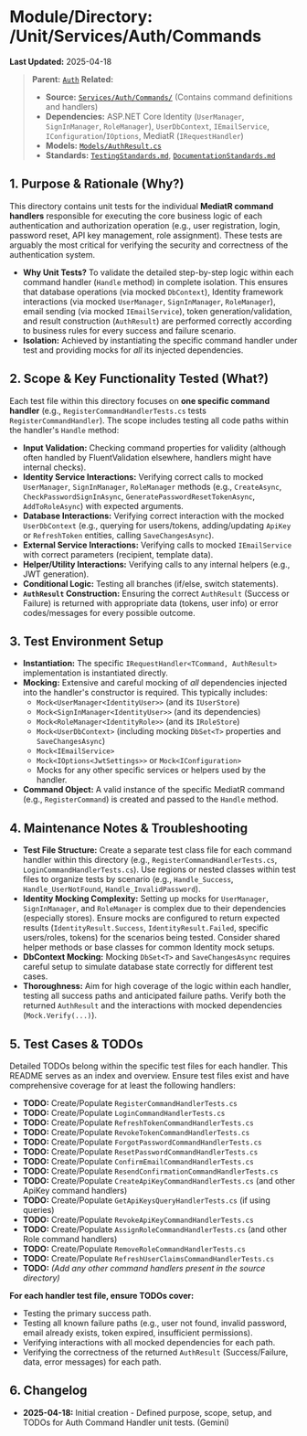 # Module/Directory: /Unit/Services/Auth/Commands

**Last Updated:** 2025-04-18

> **Parent:** [`Auth`](../README.md)
> **Related:**
> * **Source:** [`Services/Auth/Commands/`](../../../../../api-server/Services/Auth/Commands/) (Contains command definitions and handlers)
> * **Dependencies:** ASP.NET Core Identity (`UserManager`, `SignInManager`, `RoleManager`), `UserDbContext`, `IEmailService`, `IConfiguration`/`IOptions`, MediatR (`IRequestHandler`)
> * **Models:** [`Models/AuthResult.cs`](../../../../../api-server/Services/Auth/Models/AuthResult.cs)
> * **Standards:** [`TestingStandards.md`](../../../../../Docs/Development/TestingStandards.md), [`DocumentationStandards.md`](../../../../../Docs/Development/DocumentationStandards.md)

## 1. Purpose & Rationale (Why?)

This directory contains unit tests for the individual **MediatR command handlers** responsible for executing the core business logic of each authentication and authorization operation (e.g., user registration, login, password reset, API key management, role assignment). These tests are arguably the most critical for verifying the security and correctness of the authentication system.

* **Why Unit Tests?** To validate the detailed step-by-step logic within each command handler (`Handle` method) in complete isolation. This ensures that database operations (via mocked `DbContext`), Identity framework interactions (via mocked `UserManager`, `SignInManager`, `RoleManager`), email sending (via mocked `IEmailService`), token generation/validation, and result construction (`AuthResult`) are performed correctly according to business rules for every success and failure scenario.
* **Isolation:** Achieved by instantiating the specific command handler under test and providing mocks for *all* its injected dependencies.

## 2. Scope & Key Functionality Tested (What?)

Each test file within this directory focuses on **one specific command handler** (e.g., `RegisterCommandHandlerTests.cs` tests `RegisterCommandHandler`). The scope includes testing all code paths within the handler's `Handle` method:

* **Input Validation:** Checking command properties for validity (although often handled by FluentValidation elsewhere, handlers might have internal checks).
* **Identity Service Interactions:** Verifying correct calls to mocked `UserManager`, `SignInManager`, `RoleManager` methods (e.g., `CreateAsync`, `CheckPasswordSignInAsync`, `GeneratePasswordResetTokenAsync`, `AddToRoleAsync`) with expected arguments.
* **Database Interactions:** Verifying correct interaction with the mocked `UserDbContext` (e.g., querying for users/tokens, adding/updating `ApiKey` or `RefreshToken` entities, calling `SaveChangesAsync`).
* **External Service Interactions:** Verifying calls to mocked `IEmailService` with correct parameters (recipient, template data).
* **Helper/Utility Interactions:** Verifying calls to any internal helpers (e.g., JWT generation).
* **Conditional Logic:** Testing all branches (if/else, switch statements).
* **`AuthResult` Construction:** Ensuring the correct `AuthResult` (Success or Failure) is returned with appropriate data (tokens, user info) or error codes/messages for every possible outcome.

## 3. Test Environment Setup

* **Instantiation:** The specific `IRequestHandler<TCommand, AuthResult>` implementation is instantiated directly.
* **Mocking:** Extensive and careful mocking of *all* dependencies injected into the handler's constructor is required. This typically includes:
    * `Mock<UserManager<IdentityUser>>` (and its `IUserStore`)
    * `Mock<SignInManager<IdentityUser>>` (and its dependencies)
    * `Mock<RoleManager<IdentityRole>>` (and its `IRoleStore`)
    * `Mock<UserDbContext>` (including mocking `DbSet<T>` properties and `SaveChangesAsync`)
    * `Mock<IEmailService>`
    * `Mock<IOptions<JwtSettings>>` or `Mock<IConfiguration>`
    * Mocks for any other specific services or helpers used by the handler.
* **Command Object:** A valid instance of the specific MediatR command (e.g., `RegisterCommand`) is created and passed to the `Handle` method.

## 4. Maintenance Notes & Troubleshooting

* **Test File Structure:** Create a separate test class file for each command handler within this directory (e.g., `RegisterCommandHandlerTests.cs`, `LoginCommandHandlerTests.cs`). Use regions or nested classes within test files to organize tests by scenario (e.g., `Handle_Success`, `Handle_UserNotFound`, `Handle_InvalidPassword`).
* **Identity Mocking Complexity:** Setting up mocks for `UserManager`, `SignInManager`, and `RoleManager` is complex due to their dependencies (especially stores). Ensure mocks are configured to return expected results (`IdentityResult.Success`, `IdentityResult.Failed`, specific users/roles, tokens) for the scenarios being tested. Consider shared helper methods or base classes for common Identity mock setups.
* **DbContext Mocking:** Mocking `DbSet<T>` and `SaveChangesAsync` requires careful setup to simulate database state correctly for different test cases.
* **Thoroughness:** Aim for high coverage of the logic within each handler, testing all success paths and anticipated failure paths. Verify both the returned `AuthResult` and the interactions with mocked dependencies (`Mock.Verify(...)`).

## 5. Test Cases & TODOs

Detailed TODOs belong within the specific test files for each handler. This README serves as an index and overview. Ensure test files exist and have comprehensive coverage for at least the following handlers:

* **TODO:** Create/Populate `RegisterCommandHandlerTests.cs`
* **TODO:** Create/Populate `LoginCommandHandlerTests.cs`
* **TODO:** Create/Populate `RefreshTokenCommandHandlerTests.cs`
* **TODO:** Create/Populate `RevokeTokenCommandHandlerTests.cs`
* **TODO:** Create/Populate `ForgotPasswordCommandHandlerTests.cs`
* **TODO:** Create/Populate `ResetPasswordCommandHandlerTests.cs`
* **TODO:** Create/Populate `ConfirmEmailCommandHandlerTests.cs`
* **TODO:** Create/Populate `ResendConfirmationCommandHandlerTests.cs`
* **TODO:** Create/Populate `CreateApiKeyCommandHandlerTests.cs` (and other ApiKey command handlers)
* **TODO:** Create/Populate `GetApiKeysQueryHandlerTests.cs` (if using queries)
* **TODO:** Create/Populate `RevokeApiKeyCommandHandlerTests.cs`
* **TODO:** Create/Populate `AssignRoleCommandHandlerTests.cs` (and other Role command handlers)
* **TODO:** Create/Populate `RemoveRoleCommandHandlerTests.cs`
* **TODO:** Create/Populate `RefreshUserClaimsCommandHandlerTests.cs`
* **TODO:** *(Add any other command handlers present in the source directory)*

**For each handler test file, ensure TODOs cover:**
* Testing the primary success path.
* Testing all known failure paths (e.g., user not found, invalid password, email already exists, token expired, insufficient permissions).
* Verifying interactions with all mocked dependencies for each path.
* Verifying the correctness of the returned `AuthResult` (Success/Failure, data, error messages) for each path.

## 6. Changelog

* **2025-04-18:** Initial creation - Defined purpose, scope, setup, and TODOs for Auth Command Handler unit tests. (Gemini)

